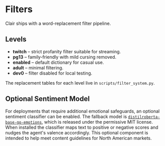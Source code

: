 # Filters

Clair ships with a word-replacement filter pipeline.

## Levels

- **twitch** – strict profanity filter suitable for streaming.
- **pg13** – family-friendly with mild cursing removed.
- **enabled** – default dictionary for casual use.
- **adult** – minimal filtering.
- **dev0** – filter disabled for local testing.

The replacement tables for each level live in `scripts/filter_system.py`.

## Optional Sentiment Model

For deployments that require additional emotional safeguards, an optional
sentiment classifier can be enabled.  The fallback model is
[`distilroberta-base-go-emotions`](https://huggingface.co/bhadresh-savani/distilroberta-base-go-emotions),
which is released under the permissive MIT license.  When installed the
classifier maps text to positive or negative scores and nudges the agent's
valence accordingly.  This optional component is intended to help meet
content guidelines for North American markets.
